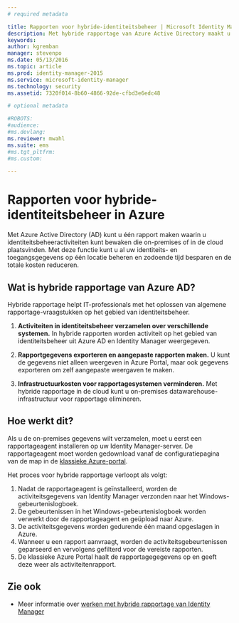 ```yaml
---
# required metadata

title: Rapporten voor hybride-identiteitsbeheer | Microsoft Identity Manager
description: Met hybride rapportage van Azure Active Directory maakt u aangepaste rapporten waarin zowel cloud- als on-premises gebeurtenissen worden opgenomen.
keywords:
author: kgremban
manager: stevenpo
ms.date: 05/13/2016
ms.topic: article
ms.prod: identity-manager-2015
ms.service: microsoft-identity-manager
ms.technology: security
ms.assetid: 7320f014-8b60-4866-92de-cfbd3e6edc48

# optional metadata

#ROBOTS:
#audience:
#ms.devlang:
ms.reviewer: mwahl
ms.suite: ems
#ms.tgt_pltfrm:
#ms.custom:

---
```


# Rapporten voor hybride-identiteitsbeheer in Azure
Met Azure Active Directory (AD) kunt u één rapport maken waarin u identiteitsbeheeractiviteiten kunt bewaken die on-premises of in de cloud plaatsvinden. Met deze functie kunt u al uw identiteits- en toegangsgegevens op één locatie beheren en zodoende tijd besparen en de totale kosten reduceren.

## Wat is hybride rapportage van Azure AD?
Hybride rapportage helpt IT-professionals met het oplossen van algemene rapportage-vraagstukken op het gebied van identiteitsbeheer.

1. **Activiteiten in identiteitsbeheer verzamelen over verschillende systemen.** In hybride rapporten worden activiteit op het gebied van identiteitsbeheer uit Azure AD en Identity Manager weergegeven.

2. **Rapportgegevens exporteren en aangepaste rapporten maken.** U kunt de gegevens niet alleen weergeven in Azure Portal, maar ook gegevens exporteren om zelf aangepaste weergaven te maken.

3. **Infrastructuurkosten voor rapportagesystemen verminderen.** Met hybride rapportage in de cloud kunt u on-premises datawarehouse-infrastructuur voor rapportage elimineren.

## Hoe werkt dit?

Als u de on-premises gegevens wilt verzamelen, moet u eerst een rapportageagent installeren op uw Identity Manager-server. De rapportageagent moet worden gedownload vanaf de configuratiepagina van de map in de [klassieke Azure-portal](https://manage.windowsazure.com/).

Het proces voor hybride rapportage verloopt als volgt:
1. Nadat de rapportageagent is geïnstalleerd, worden de activiteitsgegevens van Identity Manager verzonden naar het Windows-gebeurtenislogboek.
2. De gebeurtenissen in het Windows-gebeurtenislogboek worden verwerkt door de rapportageagent en geüpload naar Azure.
3. De activiteitsgegevens worden gedurende één maand opgeslagen in Azure.
4. Wanneer u een rapport aanvraagt, worden de activiteitsgebeurtenissen geparseerd en vervolgens gefilterd voor de vereiste rapporten.
5. De klassieke Azure Portal haalt de rapportagegegevens op en geeft deze weer als activiteitenrapport.

## Zie ook
- Meer informatie over [werken met hybride rapportage van Identity Manager](/microsoft-identity-manager/deploy-use/working-with-identity-manager-hybrid-reporting)


<!--HONumber=May16_HO3-->


